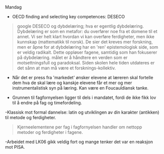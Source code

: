 
Mandag



- OECD finding and selecting key competences: DESECO
> google DESECO og dybdelæring; hva er egentlig dybdelæring.
Dybdelæring er som en metafor: du overfører noe fra et domene til et annet. Vi ser helt klart hvordan vi kan overføre ferdigheter, men ikke kunnskap (mattematikk til norsk). De sier det kreves mer forskning, men er åpne for at dybdelæring har en 'ren' epistemologisk side, som er veldig radikalt. Dette oppløser fagene, samtidig som han fokuserer på dybdelæring.
> målet er å håndtere en verden som er motsettningsfull og paradoksal. Siden skolen hele tiden utdateres er det sånn at man må være et forsknings-kollektiv.

- Når det er press fra 'markedet' ønsker elevene at læreren skal fortelle dem hva de skal lære og kanskje elevene får et mer og mer instrumentalistisk syn på læring. Kan være en Foucauldiansk tanke.

- Grunnen til fagfornyelsen ligger til dels i mandatet,  fordi de ikke fikk lov til å endre på fag og timefordeling.

-Klassisk mot formal dannelse: latin og utviklingen av din karakter (antikken) til metode og ferdigheter.
> Kjerneelementene per fag i fagfornyelsen handler om nettopp metoder og ferdigheter i fagene.

-Arbeidet med LK06 gikk veldig fort og mange tenker det var en reaksjon mot PISA.

